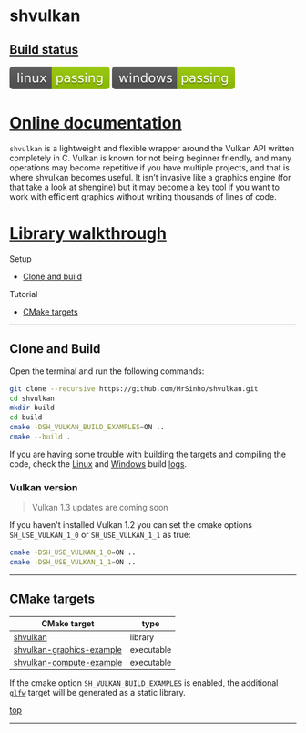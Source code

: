 
# shvulkan

## [Build status](https://github.com/MrSinho/ShVulkan/tree/main/.shci)

[![linux_badge](.shci/linux-status.svg)](https://github.com/MrSinho/ShVulkan/tree/main/.shci/linux-log.md)
[![windows_badge](.shci/windows-status.svg)](https://github.com/MrSinho/ShVulkan/tree/main/.shci/windows-log.md)

# [Online documentation](https://mrsinho.github.io/docs/shvulkan/index)

`shvulkan` is a lightweight and flexible wrapper around the Vulkan API written completely in C. Vulkan is known for not being beginner friendly, and many operations may become repetitive if you have multiple projects, and that is where shvulkan becomes useful. It isn’t invasive like a graphics engine (for that take a look at shengine) but it may become a key tool if you want to work with efficient graphics without writing thousands of lines of code.

# [Library walkthrough](https://mrsinho.github.io/docs/shvulkan/library-walkthrough)

Setup
* [Clone and build](#clone-and-build)

Tutorial
* [CMake targets](#cmake-targets)

---

## Clone and Build

Open the terminal and run the following commands:
```bash
git clone --recursive https://github.com/MrSinho/shvulkan.git
cd shvulkan
mkdir build
cd build
cmake -DSH_VULKAN_BUILD_EXAMPLES=ON ..
cmake --build .
```

If you are having some trouble with building the targets and compiling the code, check the [Linux](https://github.com/MrSinho/shvulkan/blob/main/.shci/linux-log.md) and [Windows](https://github.com/MrSinho/shvulkan/blob/main/.shci/windows-log.md) build [logs](https://github.com/MrSinho/shvulkan/blob/main/.shci).

### Vulkan version
> Vulkan 1.3 updates are coming soon

If you haven't installed Vulkan 1.2 you can set the cmake options `SH_USE_VULKAN_1_0` or `SH_USE_VULKAN_1_1` as true:
```bash
cmake -DSH_USE_VULKAN_1_0=ON ..
cmake -DSH_USE_VULKAN_1_1=ON ..
```

---

## CMake targets

| CMake target                                           | type       |
|--------------------------------------------------------|------------|
| [shvulkan](../ShVulkan/index)                       	 | library    |
| [shvulkan-graphics-example](#graphics-example)         | executable |
| [shvulkan-compute-example](#compute-example)           | executable |

If the cmake option `SH_VULKAN_BUILD_EXAMPLES` is enabled, the additional [`glfw`](https://github.com/glfw/glfw) target will be generated as a static library.

[top](#shvulkan)
 
---
